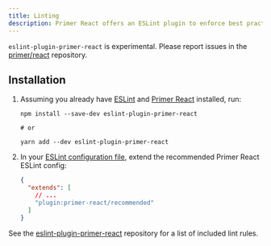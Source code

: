 ```yaml
---
title: Linting
description: Primer React offers an ESLint plugin to enforce best practices and fix common problems. 
---
```


<Note variant="warning">

`eslint-plugin-primer-react` is experimental. Please report issues in the [primer/react](https://github.com/primer/react) repository.

</Note>

## Installation

1. Assuming you already have [ESLint](https://www.npmjs.com/package/eslint) and [Primer React](https://github.com/primer/react) installed, run:

   ```shell
   npm install --save-dev eslint-plugin-primer-react

   # or
   
   yarn add --dev eslint-plugin-primer-react
   ```

2. In your [ESLint configuration file](https://eslint.org/docs/user-guide/configuring/configuration-files), extend the recommended Primer React ESLint config:

   ```json
   {
     "extends": [
       // ...
       "plugin:primer-react/recommended"
     ]
   }
   ```

See the [eslint-plugin-primer-react](https://github.com/primer/eslint-plugin-primer-react) repository for a list of included lint rules.
